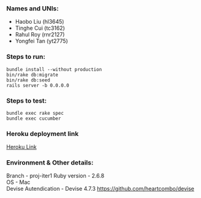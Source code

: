### Names and UNIs:  
- Haobo Liu (hl3645)   
- Tinghe Cui (tc3162)   
- Rahul Roy (rnr2127)   
- Yongfei Tan (yt2775)  
  
  
### Steps to run:  
```
bundle install --without production  
bin/rake db:migrate
bin/rake db:seed
rails server -b 0.0.0.0  
```

### Steps to test:  
```
bundle exec rake spec
bundle exec cucumber
```

### Heroku deployment link
[Heroku Link](https://mysterious-chamber-16003.herokuapp.com/todo_list)

### Environment & Other details:  
Branch - proj-iter1
Ruby version -  2.6.8  
OS - Mac  
Devise Autendication - Devise 4.7.3 https://github.com/heartcombo/devise


